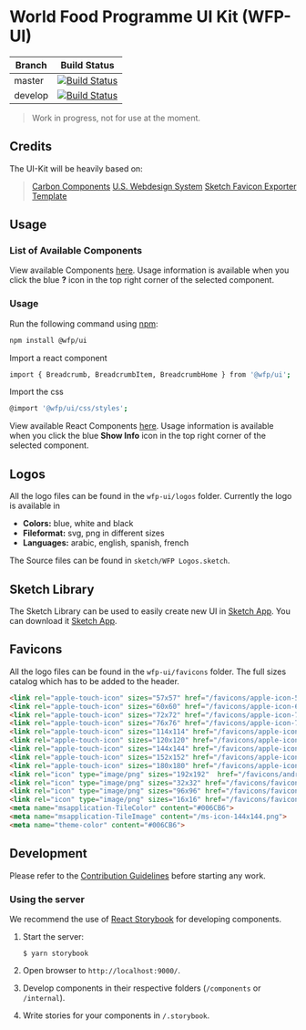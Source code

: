 
# World Food Programme UI Kit (WFP-UI)


Branch  | Build Status
--------|-------------
master  | [![Build Status](https://travis-ci.org/wfp/ui.svg?branch=master)](https://travis-ci.org/wfp/ui)
develop | [![Build Status](https://travis-ci.org/wfp/ui.svg?branch=develop)](https://travis-ci.org/wfp/ui)

> Work in progress, not for use at the moment.
> 
## Credits

The UI-Kit will be heavily based on:
>[Carbon Components](https://github.com/carbon-design-system/carbon-components)
>[U.S. Webdesign System](https://designsystem.digital.gov/page-templates/#landing-page)
>[Sketch Favicon Exporter Template](https://github.com/frederik-jacques/sketch-favicon-exporter-template)

## Usage

### List of Available Components

View available Components [here](http://ui.wfp.org). Usage information is available when you click the blue **?** icon in the top right corner of the selected component.

### Usage

Run the following command using [npm](https://www.npmjs.com/):
```bash
npm install @wfp/ui
```
Import a react component
```bash
import { Breadcrumb, BreadcrumbItem, BreadcrumbHome } from '@wfp/ui';
```
Import the css
```bash
@import '@wfp/ui/css/styles';
```
View available React Components [here](http://pydev.wfp.org:8282/). Usage information is available when you click the blue **Show Info** icon in the top right corner of the selected component.
## Logos
All the logo files can be found in the `wfp-ui/logos` folder.
Currently the logo is available in
 - **Colors:** blue, white and black
 - **Fileformat:** svg, png in different sizes
 - **Languages:** arabic, english, spanish, french

The Source files can be found in `sketch/WFP Logos.sketch`.

## Sketch Library
The Sketch Library can be used to easily create new UI in [Sketch App](https://www.sketchapp.com/).
You can download it [Sketch App](https://www.sketchapp.com/).
 
## Favicons
All the logo files can be found in the `wfp-ui/favicons` folder.
The full sizes catalog which has to be added to the header.
```html
<link rel="apple-touch-icon" sizes="57x57" href="/favicons/apple-icon-57x57.png">
<link rel="apple-touch-icon" sizes="60x60" href="/favicons/apple-icon-60x60.png">
<link rel="apple-touch-icon" sizes="72x72" href="/favicons/apple-icon-72x72.png">
<link rel="apple-touch-icon" sizes="76x76" href="/favicons/apple-icon-76x76.png">
<link rel="apple-touch-icon" sizes="114x114" href="/favicons/apple-icon-114x114.png">
<link rel="apple-touch-icon" sizes="120x120" href="/favicons/apple-icon-120x120.png">
<link rel="apple-touch-icon" sizes="144x144" href="/favicons/apple-icon-144x144.png">
<link rel="apple-touch-icon" sizes="152x152" href="/favicons/apple-icon-152x152.png">
<link rel="apple-touch-icon" sizes="180x180" href="/favicons/apple-icon-180x180.png">
<link rel="icon" type="image/png" sizes="192x192"  href="/favicons/android-icon-192x192.png">
<link rel="icon" type="image/png" sizes="32x32" href="/favicons/favicon-32x32.png">
<link rel="icon" type="image/png" sizes="96x96" href="/favicons/favicon-96x96.png">
<link rel="icon" type="image/png" sizes="16x16" href="/favicons/favicon-16x16.png">
<meta name="msapplication-TileColor" content="#006CB6">
<meta name="msapplication-TileImage" content="/ms-icon-144x144.png">
<meta name="theme-color" content="#006CB6">
```

## Development

Please refer to the [Contribution Guidelines](./.github/CONTRIBUTING.md) before starting any work.

### Using the server

We recommend the use of [React Storybook](https://github.com/storybooks/react-storybook) for developing components.

1. Start the server:

   ```
   $ yarn storybook
   ```

2. Open browser to `http://localhost:9000/`.

3. Develop components in their respective folders (`/components` or `/internal`).

4. Write stories for your components in `/.storybook`.